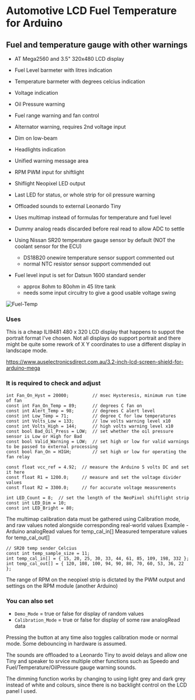 # Automotive LCD Fuel Temperature for Arduino
## Fuel and temperature gauge with other warnings

- AT Mega2560 and 3.5" 320x480 LCD display
- Fuel Level barmeter with litres indication
- Temperature barmeter with degrees celcius indication
- Voltage indication
- Oil Pressure warning
- Fuel range warning and fan control
- Alternator warning, requires 2nd voltage input
- Dim on low-beam
- Headlights indication
- Unified warning message area
- RPM PWM input for shiftlight
- Shiflight Neopixel LED output
- Last LED for status, or whole strip for oil pressure warning
- Offloaded sounds to external Leonardo Tiny
- Uses multimap instead of formulas for temperature and fuel level
- Dummy analog reads discarded before real read to allow ADC to settle

- Using Nissan SR20 temperature gauge sensor by default (NOT the coolant sensor for the ECU)
  - DS18B20 onewire temperature sensor support commented out
  - normal NTC resistor sensor support commended out
  
- Fuel level input is set for Datsun 1600 standard sender
  - approx 8ohm to 80ohm in 45 litre tank
  - needs some input circuitry to give a good usable voltage swing


![Fuel-Temp](https://user-images.githubusercontent.com/41600026/235334865-11315358-4a72-44a8-93c0-82f2b89d5b6b.PNG)


### Uses 

This is a cheap ILI9481 480 x 320 LCD display that happens to suppot the portrait format I've chosen.
Not all displays do support portrait and there might be quite some rework of X Y coordinates to use a different display in landscape mode.

https://www.auselectronicsdirect.com.au/3.2-inch-lcd-screen-shield-for-arduino-mega


### It is required to check and adjust

```
int Fan_On_Hyst = 20000;         // msec Hysteresis, minimum run time of fan
const int Fan_On_Temp = 89;      // degrees C fan on
const int Alert_Temp = 98;       // degrees C alert level
const int Low_Temp = 71;         // degree C for low temperatures
const int Volts_Low = 133;       // low volts warning level x10
const int Volts_High = 144;      // high volts warning level x10
const bool Bad_Oil_Press = LOW;  // set whether the oil pressure sensor is Low or High for Bad
const bool Valid_Warning = LOW;  // set high or low for valid warnings to be passed to external processing
const bool Fan_On = HIGH;        // set high or low for operating the fan relay

const float vcc_ref = 4.92;  // measure the Arduino 5 volts DC and set it here
const float R1 = 1200.0;     // measure and set the voltage divider values
const float R2 = 3300.0;     // for accurate voltage measurements

int LED_Count = 8;  // set the length of the NeoPixel shiftlight strip
const int LED_Dim = 10;
const int LED_Bright = 80;
```

The multimap calibration data must be gathered using Calibration mode, and raw values noted alongside corresponding real-world values
Example -
Arduino analogRead values for temp_cal_in[]
Measured temperature values for temp_cal_out[]
```
// SR20 temp sender Celcius
const int temp_sample_size = 11;
int temp_cal_in[] = { 15, 20, 25, 30, 33, 44, 61, 85, 109, 198, 332 };
int temp_cal_out[] = { 120, 108, 100, 94, 90, 80, 70, 60, 53, 36, 22 };
```

The range of RPM on the neopixel strip is dictated by the PWM output and settings on the RPM module (another Arduino)

### You can also set
- `Demo_Mode` = true or false for display of random values
- `Calibration_Mode` = true or false for display of some raw analogRead data

Pressing the button at any time also toggles calibration mode or normal mode.
Some debouncing in hardware is assumed.

The sounds are offloaded to a Leonardo Tiny to avoid delays and allow one Tiny and speaker to srvice multiple other functions such as Speedo and Fuel/Temperature/OilPressure gauge warning sounds.

The dimming function works by changing to using light grey and dark grey instead of white and colours, since there is no backlight control on the LCD panel I used.

